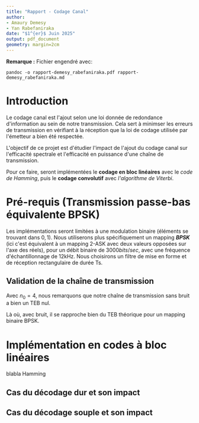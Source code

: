 ```yaml
---
title: "Rapport - Codage Canal"
author:
- Amaury Demesy
- Yan Rabefaniraka
date: "$1^{er}$ Juin 2025"
output: pdf_document
geometry: margin=2cm
---
```


**Remarque :** Fichier engendré avec:

~~~
pandoc -o rapport-demesy_rabefaniraka.pdf rapport-demesy_rabefaniraka.md
~~~

# Introduction

Le codage canal est l'ajout selon une loi donnée de redondance d'information au sein de notre transmission. Cela sert à minimser les erreurs de transmission en vérifiant à la réception que la loi de codage utilisée par l'émetteur a bien été respectée.

L'objectif de ce projet est d'étudier l'impact de l'ajout du codage canal sur l'efficacité spectrale et l'efficacité en puissance d'une chaîne de transmission.

Pour ce faire, seront implémentées le **codage en bloc linéaires** avec le *code de Hamming*, puis le **codage convolutif** avec *l'algorithme de Viterbi*.

# Pré-requis (Transmission passe-bas équivalente BPSK)

Les implémentations seront limitées à une modulation binaire (éléments se trouvant dans ${0,1}$). Nous utiliserons plus spécifiquement un mapping ***BPSK*** (ici c'est équivalent à un mapping 2-ASK avec deux valeurs opposées sur l'axe des réels), pour un débit binaire de $3000bits/sec$, avec une fréquence d'échantillonnage de 12kHz. Nous choisirons un filtre de mise en forme et de réception rectangulaire de durée Ts.

## Validation de la chaîne de transmission

Avec $n_0 = 4$, nous remarquons que notre chaîne de transmission sans bruit a bien un TEB nul.

Là où, avec bruit, il se rapproche bien du TEB théorique pour un mapping binaire BPSK.

# Implémentation en codes à bloc linéaires

blabla Hamming

## Cas du décodage dur et son impact

## Cas du décodage souple et son impact

